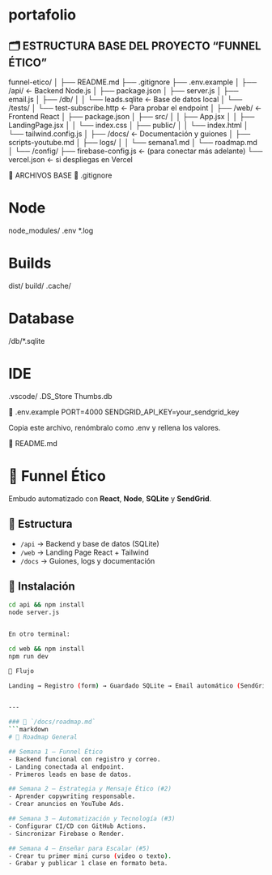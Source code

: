 # portafolio

##  🗂️ ESTRUCTURA BASE DEL PROYECTO “FUNNEL ÉTICO”
funnel-etico/
│
├── README.md
├── .gitignore
├── .env.example
│
├── /api/                         ← Backend Node.js
│   ├── package.json
│   ├── server.js
│   ├── email.js
│   ├── /db/
│   │   └── leads.sqlite          ← Base de datos local
│   └── /tests/
│       └── test-subscribe.http   ← Para probar el endpoint
│
├── /web/                         ← Frontend React
│   ├── package.json
│   ├── src/
│   │   ├── App.jsx
│   │   ├── LandingPage.jsx
│   │   └── index.css
│   ├── public/
│   │   └── index.html
│   └── tailwind.config.js
│
├── /docs/                        ← Documentación y guiones
│   ├── scripts-youtube.md
│   ├── logs/
│   │   └── semana1.md
│   └── roadmap.md
│
└── /config/
    ├── firebase-config.js        ← (para conectar más adelante)
    └── vercel.json               ← si despliegas en Vercel

🧰 ARCHIVOS BASE
📄 .gitignore
# Node
node_modules/
.env
*.log

# Builds
dist/
build/
.cache/

# Database
/db/*.sqlite

# IDE
.vscode/
.DS_Store
Thumbs.db

📄 .env.example
PORT=4000
SENDGRID_API_KEY=your_sendgrid_key


Copia este archivo, renómbralo como .env y rellena los valores.

📘 README.md
# 🎯 Funnel Ético

Embudo automatizado con **React**, **Node**, **SQLite** y **SendGrid**.

## 🚀 Estructura

- `/api` → Backend y base de datos (SQLite)
- `/web` → Landing Page React + Tailwind
- `/docs` → Guiones, logs y documentación

## 💾 Instalación

```bash
cd api && npm install
node server.js


En otro terminal:

cd web && npm install
npm run dev

🧩 Flujo

Landing → Registro (form) → Guardado SQLite → Email automático (SendGrid)


---

### 📜 `/docs/roadmap.md`
```markdown
# 🌱 Roadmap General

## Semana 1 — Funnel Ético
- Backend funcional con registro y correo.
- Landing conectada al endpoint.
- Primeros leads en base de datos.

## Semana 2 — Estrategia y Mensaje Ético (#2)
- Aprender copywriting responsable.
- Crear anuncios en YouTube Ads.

## Semana 3 — Automatización y Tecnología (#3)
- Configurar CI/CD con GitHub Actions.
- Sincronizar Firebase o Render.

## Semana 4 — Enseñar para Escalar (#5)
- Crear tu primer mini curso (video o texto).
- Grabar y publicar 1 clase en formato beta.
